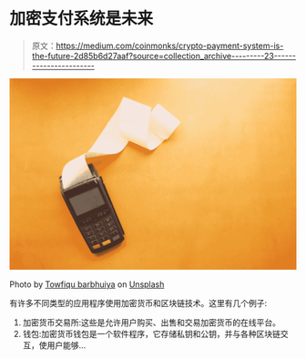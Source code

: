 # 加密支付系统是未来

> 原文：<https://medium.com/coinmonks/crypto-payment-system-is-the-future-2d85b6d27aaf?source=collection_archive---------23----------------------->

![](img/629d7d3a7e1c3ae03ce94587a1e803d4.png)

Photo by [Towfiqu barbhuiya](https://unsplash.com/@towfiqu999999?utm_source=medium&utm_medium=referral) on [Unsplash](https://unsplash.com?utm_source=medium&utm_medium=referral)

有许多不同类型的应用程序使用加密货币和区块链技术。这里有几个例子:

1.  加密货币交易所:这些是允许用户购买、出售和交易加密货币的在线平台。
2.  钱包:加密货币钱包是一个软件程序，它存储私钥和公钥，并与各种区块链交互，使用户能够…